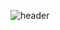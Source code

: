 ![header](https://capsule-render.vercel.app/api?type=waving&color=gradient&height=275&section=header&text=Hi%20there%20%E2%98%AD&fontSize=90)
